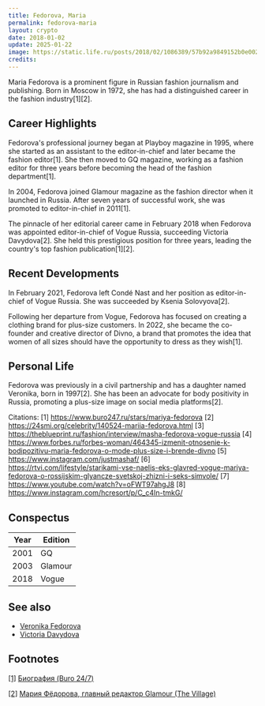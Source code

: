 ```yaml
---
title: Fedorova, Maria
permalink: fedorova-maria
layout: crypto
date: 2018-01-02
update: 2025-01-22
image: https://static.life.ru/posts/2018/02/1086389/57b92a9849152b0e002826676a8254f9.jpg
credits:
---
```


Maria Fedorova is a prominent figure in Russian fashion journalism and publishing. Born in Moscow in 1972, she has had a distinguished career in the fashion industry[1][2].

## Career Highlights

Fedorova's professional journey began at Playboy magazine in 1995, where she started as an assistant to the editor-in-chief and later became the fashion editor[1]. She then moved to GQ magazine, working as a fashion editor for three years before becoming the head of the fashion department[1].

In 2004, Fedorova joined Glamour magazine as the fashion director when it launched in Russia. After seven years of successful work, she was promoted to editor-in-chief in 2011[1].

The pinnacle of her editorial career came in February 2018 when Fedorova was appointed editor-in-chief of Vogue Russia, succeeding Victoria Davydova[2]. She held this prestigious position for three years, leading the country's top fashion publication[1][2].

## Recent Developments

In February 2021, Fedorova left Condé Nast and her position as editor-in-chief of Vogue Russia. She was succeeded by Ksenia Solovyova[2].

Following her departure from Vogue, Fedorova has focused on creating a clothing brand for plus-size customers. In 2022, she became the co-founder and creative director of Divno, a brand that promotes the idea that women of all sizes should have the opportunity to dress as they wish[1].

## Personal Life

Fedorova was previously in a civil partnership and has a daughter named Veronika, born in 1997[2]. She has been an advocate for body positivity in Russia, promoting a plus-size image on social media platforms[2].

Citations:
[1] https://www.buro247.ru/stars/mariya-fedorova
[2] https://24smi.org/celebrity/140524-mariia-fedorova.html
[3] https://theblueprint.ru/fashion/interview/masha-fedorova-vogue-russia
[4] https://www.forbes.ru/forbes-woman/464345-izmenit-otnosenie-k-bodipozitivu-maria-fedorova-o-mode-plus-size-i-brende-divno
[5] https://www.instagram.com/justmashaf/
[6] https://rtvi.com/lifestyle/starikami-vse-naelis-eks-glavred-vogue-mariya-fedorova-o-rossijskim-glyancze-svetskoj-zhizni-i-seks-simvole/
[7] https://www.youtube.com/watch?v=oFWT97ahgJ8
[8] https://www.instagram.com/hcresort/p/C_c4In-tmkG/

## Conspectus

|Year|Edition|
|-|-|
|2001|GQ|
|2003|Glamour|
|2018|Vogue|

## See also

+ [Veronika Fedorova](fedorova-veronika)
+ [Victoria Davydova](davydova-victoria)

## Footnotes

[[1]](#a1) <span id="f1"></span> [Биография (Buro 24/7)](https://www.buro247.ru/stars/mariya-fedorova)

[[2]](#a2) <span id="f2"></span> [Мария Фёдорова, главный редактор Glamour (The Village)](https://www.the-village.ru/village/service-shopping/on-the-street/160763-masha-fyodorova-glamour)
